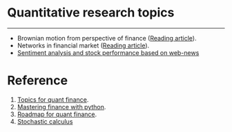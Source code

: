 # Quantitative research topics
----
- Brownian motion from perspective of finance ([Reading article](https://www.quantstart.com/articles/brownian-motion-simulation-with-python/)).
- Networks in financial market ([Reading article](https://medium.com/latinxinai/building-a-network-of-stock-prices-using-mutual-information-13744622dd78)).
- [Sentiment analysis and stock performance based on web-news](https://nbviewer.org/github/hisaylama/Quants/blob/main/Sentiment_analysis_Toyota_BYD.ipynb)

# Reference
1. [Topics for quant finance](https://gist.github.com/ih2502mk/50d8f7feb614c8676383431b056f4291).
2. [Mastering finance with python](https://github.com/ih2502mk/mastering-python-for-finance-second-edition/blob/master/README.md).
3. [Roadmap for quant finance](https://medium.com/@akjha22/the-quants-blueprint-a-roadmap-for-building-a-career-in-quantitative-finance-fa5218f81e7b).
4. [Stochastic calculus](https://www.quantstart.com/articles/Introduction-to-Stochastic-Calculus/)
